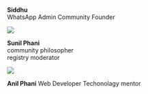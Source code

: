 



 
 
 
 **Siddhu** 		  
 WhatsApp Admin
 Community Founder
 
 

![]({{site.baseurl}}//ksp.jpg) 
 
 **Sunil Phani**		  
 community philosopher   
 registry moderator      
 
 
 ![]({{site.baseurl}}//kap.jpg)
 
 **Anil Phani**
 Web Developer 
Techonolagy  mentor 
